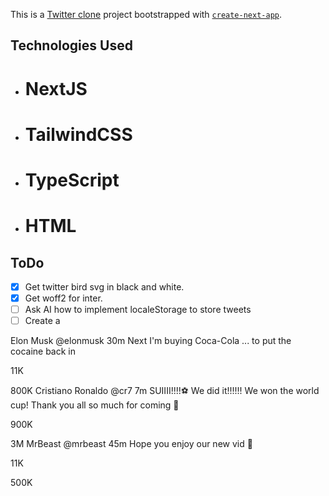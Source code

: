This is a [Twitter clone](https://) project bootstrapped with [`create-next-app`](https://nextjs.org/docs/app/api-reference/cli/create-next-app).

## Technologies Used
- # NextJS
- # TailwindCSS
- # TypeScript
- # HTML

## ToDo
- [x] Get twitter bird svg in black and white.
- [x] Get woff2 for inter.
- [ ] Ask AI how to implement localeStorage to store tweets
- [ ] Create a <CreatePost />

Elon Musk
@elonmusk
30m
Next I'm buying Coca-Cola ... to put the cocaine back in

11K

800K
Cristiano Ronaldo
@cr7
7m
SUIIII!!!!⚽ We did it!!!!!! We won the world cup! Thank you all so much for coming 🥰

900K

3M
MrBeast
@mrbeast
45m
Hope you enjoy our new vid 🥰

11K

500K